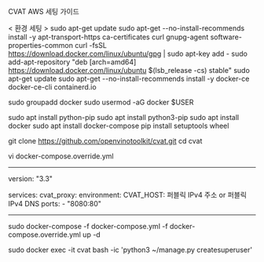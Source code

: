 CVAT AWS 세팅 가이드

< 환경 세팅 >
sudo apt-get update
sudo apt-get --no-install-recommends install -y apt-transport-https ca-certificates curl gnupg-agent software-properties-common
curl -fsSL https://download.docker.com/linux/ubuntu/gpg | sudo apt-key add -
sudo add-apt-repository "deb [arch=amd64] https://download.docker.com/linux/ubuntu $(lsb_release -cs) stable"
sudo apt-get update
sudo apt-get --no-install-recommends install -y docker-ce docker-ce-cli containerd.io

sudo groupadd docker
sudo usermod -aG docker $USER

sudo apt install python-pip
sudo apt install python3-pip
sudo apt install docker
sudo apt install docker-compose
pip install setuptools wheel


git clone https://github.com/openvinotoolkit/cvat.git
cd cvat

vi docker-compose.override.yml

-------------------
version: "3.3"

services:
  cvat_proxy:
    environment:
      CVAT_HOST: 퍼블릭 IPv4 주소 or 퍼블릭 IPv4 DNS
    ports:
      - "8080:80"

------------------------

sudo docker-compose -f docker-compose.yml -f docker-compose.override.yml up -d

sudo docker exec -it cvat bash -ic 'python3 ~/manage.py createsuperuser'

